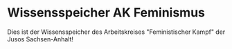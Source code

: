 # Wissensspeicher AK Feminismus
 Dies ist der Wissensspeicher des Arbeitskreises "Feministischer Kampf" der Jusos Sachsen-Anhalt!
